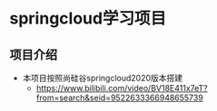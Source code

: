 # springcloud学习项目
## 项目介绍
- 本项目按照尚硅谷springcloud2020版本搭建
  - https://www.bilibili.com/video/BV18E411x7eT?from=search&seid=9522633366948655739
